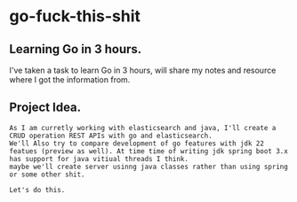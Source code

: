 # go-fuck-this-shit


## Learning Go in 3 hours.

I've taken a task to learn Go in 3 hours, will share my notes and resource where I got the information from. 


## Project Idea.

```
As I am curretly working with elasticsearch and java, I'll create a CRUD operation REST APIs with go and elasticsearch. 
We'll Also try to compare development of go features with jdk 22 featues (preview as well). At time time of writing jdk spring boot 3.x has support for java vitiual threads I think.
maybe we'll create server usinng java classes rather than using spring or some other shit.

Let's do this.
```
